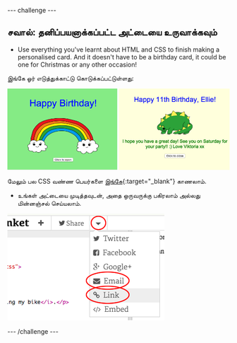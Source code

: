 \--- challenge \---

## சவால்: தனிப்பயனாக்கப்பட்ட அட்டையை உருவாக்கவும்

+ Use everything you've learnt about HTML and CSS to finish making a personalised card. And it doesn't have to be a birthday card, it could be one for Christmas or any other occasion!

இங்கே ஓர் எடுத்துக்காட்டு கொடுக்கப்பட்டுள்ளது:

![திரைப்பிடிப்பு](images/birthday-final.png)

மேலும் பல CSS வண்ண பெயர்களை [இங்கே](http://jumpto.cc/colours){:target="_blank"} காணலாம்.

+ உங்கள் அட்டையை முடித்தவுடன், அதை ஒருவருக்கு பகிரலாம் அல்லது மின்னஞ்சல் செய்யலாம்.

![திரைப்பிடிப்பு](images/birthday-share.png)

\--- /challenge \---